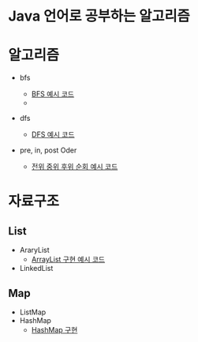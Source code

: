 # Java 언어로 공부하는 알고리즘

# 알고리즘
- bfs
    - [BFS 예시 코드](https://github.com/programofktw/AlgorithmStudy/pull/127)
    -
 
- dfs
    - [DFS 예시 코드](https://github.com/programofktw/AlgorithmStudy/pull/134)

- pre, in, post Oder
    - [전위 중위 후위 순회 예시 코드](https://github.com/programofktw/AlgorithmStudy/pull/136)

# 자료구조
## List
- AraryList
    - [ArrayList 구현 예시 코드](https://github.com/programofktw/AlgorithmStudy/pull/123)
- LinkedList

## Map
- ListMap
- HashMap
  - [HashMap 구현](https://github.com/programofktw/AlgorithmStudy/pull/135)

